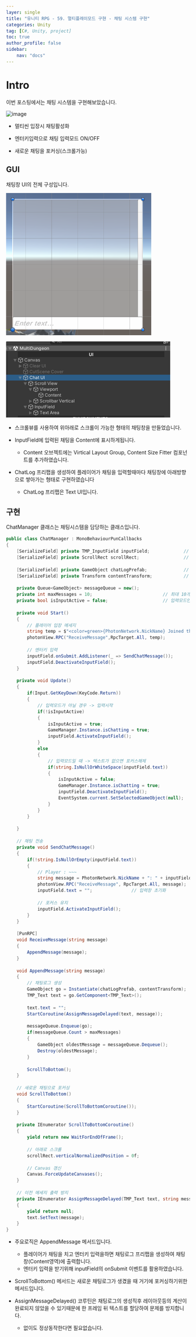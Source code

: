 ```yaml
---
layer: single
title: "유니티 RPG - 59. 멀티플레이모드 구현 - 채팅 시스템 구현"
categories: Unity
tag: [C#, Unity, project]
toc: true
author_profile: false
sidebar: 
    nav: "docs"
---
```



# Intro

이번 포스팅에서는 채팅 시스템을 구현해보았습니다.

![image](/images/2025/2025-07-10/capture_1.gif)


* 멀티씬 입장시 채팅활성화

* 엔터키입력으로 채팅 입력모드 ON/OFF

* 새로운 채팅을 포커싱(스크롤가능)



## GUI

채팅창 UI의 전체 구성입니다.

![image](/images/2025/2025-07-10/capture_2.PNG)

![image](/images/2025/2025-07-10/capture_3.PNG)


- 스크롤뷰를 사용하여 위아래로 스크롤이 가능한 형태의 채팅창을 만들었습니다.

- InputField에 입력된 채팅을 Content에 표시하게됩니다.
    - Content 오브젝트에는 Virtical Layout Group, Content Size Fitter 컴포넌트를 추가하였습니다.

- ChatLog 프리팹을 생성하여 플레이어가 채팅을 입력할때마다 채팅창에 아래방향으로 쌓아가는 형태로 구현하였습니다
    - ChatLog 프리팹은 Text UI입니다.


## 구현

ChatManager 클래스는 채팅시스템을 담당하는 클래스입니다.

```c#
public class ChatManager : MonoBehaviourPunCallbacks
{
    [SerializeField] private TMP_InputField inputField;             // 채팅 입력란
    [SerializeField] private ScrollRect scrollRect;                 // 채팅 스크롤뷰

    [SerializeField] private GameObject chatLogPrefab;              // 채팅로그 프리팹
    [SerializeField] private Transform contentTransform;            // 채팅로그가 생성될 위치

    private Queue<GameObject> messageQueue = new();
    private int maxMessages = 10;                           // 최대 10개 메세지 표시
    private bool isInputActive = false;                     // 입력모드인지 여부

    private void Start()
    {
        // 플레이어 입장 메세지
        string temp = $"<color=green>{PhotonNetwork.NickName} Joined the chat room.</color>";
        photonView.RPC("ReceiveMessage",RpcTarget.All, temp);

        // 엔터키 입력
        inputField.onSubmit.AddListener(_ => SendChatMessage());
        inputField.DeactivateInputField();
    }

    private void Update()
    {
        if(Input.GetKeyDown(KeyCode.Return))
        {
            // 입력모드가 아닐 경우 -> 입력시작
            if(!isInputActive)
            {
                isInputActive = true;
                GameManager.Instance.isChatting = true;
                inputField.ActivateInputField();
            }
            else
            {
                // 입력모드일 때 -> 텍스트가 없으면 포커스해제
                if(string.IsNullOrWhiteSpace(inputField.text))
                {
                    isInputActive = false;
                    GameManager.Instance.isChatting = true;
                    inputField.DeactivateInputField();
                    EventSystem.current.SetSelectedGameObject(null);        // 포커스해제
                }
            }
        }

    }

    // 채팅 전송
    private void SendChatMessage()
    {
        if(!string.IsNullOrEmpty(inputField.text))
        {
            // Player : ~~~
            string message = PhotonNetwork.NickName + ": " + inputField.text;
            photonView.RPC("ReceiveMessage", RpcTarget.All, message);
            inputField.text = "";               // 입력창 초기화

            // 포커스 유지
            inputField.ActivateInputField();
        }
    }

    [PunRPC]
    void ReceiveMessage(string message)
    {
        AppendMessage(message);
    }

    void AppendMessage(string message)
    {
        // 채팅로그 생성
        GameObject go = Instantiate(chatLogPrefab, contentTransform);
        TMP_Text text = go.GetComponent<TMP_Text>();

        text.text = "";
        StartCoroutine(AssignMessageDelayed(text, message));
        
        messageQueue.Enqueue(go);
        if(messageQueue.Count > maxMessages)
        {
            GameObject oldestMessage = messageQueue.Dequeue();
            Destroy(oldestMessage);
        }

        ScrollToBottom();
    }

    // 새로운 채팅으로 포커싱
    void ScrollToBottom()
    {
        StartCoroutine(ScrollToBottomCoroutine());
    }

    private IEnumerator ScrollToBottomCoroutine()
    {
        yield return new WaitForEndOfFrame();

        // 아래로 스크롤
        scrollRect.verticalNormalizedPosition = 0f;

        // Canvas 갱신
        Canvas.ForceUpdateCanvases();
    }

    // 이전 메세지 출력 방지
    private IEnumerator AssignMessageDelayed(TMP_Text text, string message)
    {
        yield return null;
        text.SetText(message);
    }
}
```

- 주요로직은 AppendMessage 메서드입니다.
    - 플레이어가 채팅을 치고 엔터키 입력을하면 채팅로그 프리팹을 생성하여 채팅창(Content영역)에 출력합니다.
    - 엔터키 입력을 받기위해 inputField의 onSubmit 이벤트를 활용하였습니다.

- ScrollToBottom() 메서드는 새로운 채팅로그가 생겼을 때 거기에 포커싱하기위한 메서드입니다.

- AssignMessageDelayed() 코루틴은 채팅로그의 생성직후 레이아웃등의 계산이 완료되지 않았을 수 있기때문에 한 프레임 뒤 텍스트를 할당하여 문제를 방지합니다.
    - 없이도 정상동작한다면 필요없습니다.

    